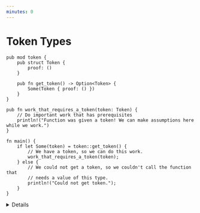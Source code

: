 ```yaml
---
minutes: 0
---
```


# Token Types

```rust,editable
pub mod token {
    pub struct Token {
        proof: ()
    }

    pub fn get_token() -> Option<Token> {
        Some(Token { proof: () })
    }
}

pub fn work_that_requires_a_token(token: Token) {
    // Do important work that has prerequisites
    println!("Function was given a token! We can make assumptions here while we work.")
}

fn main() {
    if let Some(token) = token::get_token() {
        // We have a token, so we can do this work.
        work_that_requires_a_token(token);
    } else {
        // We could not get a token, so we couldn't call the function that
        // needs a value of this type.
        println!("Could not get token.");
    }
}
```

<details>

- Token types let us use the privacy tools of types and modules to control when an API consumer has access to a value of a certain type, and have it be a requirement that a consumer has a value of that type in order to perform certain actions.

  A user of the API cannot construct a value of a certain type on their own, so they need to go through "proper" channels to do so. The designer of the API gets to choose those proper channels and how they behave.

- There's some overlap between this and general API design, because in rust you cannot pass "null" values for any type. If a function asks for a value, you have to construct that value! If you can't construct that value yourself, you need to call functions that can!

- By an API user showing they have access to a value of a certain type, we can assume that whatever invariants we put around the construction of that type likely apply. 

</details>